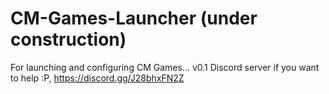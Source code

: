 # CM-Games-Launcher (under construction)
For launching and configuring CM Games... v0.1
Discord server if you want to help :P,
https://discord.gg/J28bhxFN2Z
